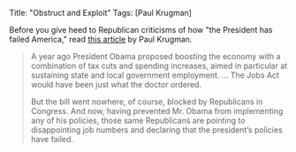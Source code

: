 Title: "Obstruct and Exploit"
Tags: [Paul Krugman]

Before you give heed to Republican criticisms of how "the President has failed America," read [this article][1] by Paul Krugman.

> A year ago President Obama proposed boosting the economy with a combination of tax cuts and spending increases, aimed in particular at sustaining state and local government employment. ... The Jobs Act would have been just what the doctor ordered.
>
> But the bill went nowhere, of course, blocked by Republicans in Congress. And now, having prevented Mr. Obama from implementing any of his policies, those same Republicans are pointing to disappointing job numbers and declaring that the president’s policies have failed.

[1]: http://www.nytimes.com/2012/09/10/opinion/krugman-obstruct-and-exploit.html?src=recg
